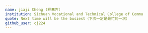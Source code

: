 ```yaml
---
name: jiaji Cheng (程嘉吉)
institution: Sichuan Vocational and Technical College of Commu
quote: Next time will be the busiest（下次一定是最忙的一次）
github_user: cj224
---
```


